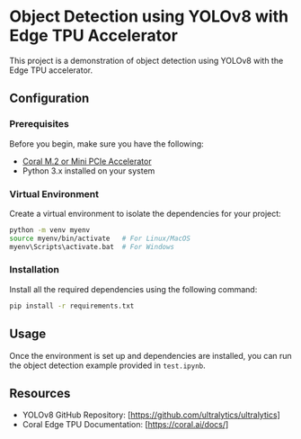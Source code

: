 # Object Detection using YOLOv8 with Edge TPU Accelerator

This project is a demonstration of object detection using YOLOv8 with the Edge TPU accelerator.

## Configuration

### Prerequisites

Before you begin, make sure you have the following:

- [Coral M.2 or Mini PCIe Accelerator](https://coral.ai/docs/m2/get-started/#requirements)
- Python 3.x installed on your system

### Virtual Environment

Create a virtual environment to isolate the dependencies for your project:

```bash
python -m venv myenv
source myenv/bin/activate   # For Linux/MacOS
myenv\Scripts\activate.bat  # For Windows
```

### Installation

Install all the required dependencies using the following command:
```bash
pip install -r requirements.txt
```


## Usage

Once the environment is set up and dependencies are installed, you can run the object detection example provided in `test.ipynb`.


## Resources

* YOLOv8 GitHub Repository: [https://github.com/ultralytics/ultralytics]
* Coral Edge TPU Documentation: [https://coral.ai/docs/]


